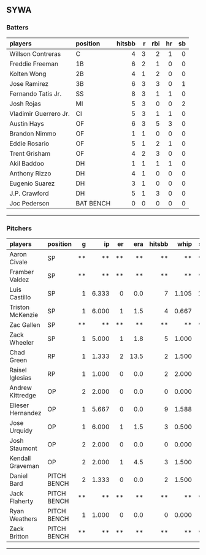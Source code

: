 ## SYWA

### Batters

 
|players               |position  | hitsbb|  r| rbi| hr| sb| 
|:---------------------|:---------|------:|--:|---:|--:|--:| 
|Willson Contreras     |C         |      4|  3|   2|  1|  0| 
|Freddie Freeman       |1B        |      6|  2|   1|  0|  0| 
|Kolten Wong           |2B        |      4|  1|   2|  0|  0| 
|Jose Ramirez          |3B        |      6|  3|   3|  0|  1| 
|Fernando Tatis Jr.    |SS        |      8|  3|   1|  1|  0| 
|Josh Rojas            |MI        |      5|  3|   0|  0|  2| 
|Vladimir Guerrero Jr. |CI        |      5|  3|   1|  1|  0| 
|Austin Hays           |OF        |      6|  3|   5|  3|  0| 
|Brandon Nimmo         |OF        |      1|  1|   0|  0|  0| 
|Eddie Rosario         |OF        |      5|  1|   2|  1|  0| 
|Trent Grisham         |OF        |      4|  2|   3|  0|  0| 
|Akil Baddoo           |DH        |      1|  1|   1|  1|  0| 
|Anthony Rizzo         |DH        |      4|  1|   0|  0|  0| 
|Eugenio Suarez        |DH        |      3|  1|   0|  0|  0| 
|J.P. Crawford         |DH        |      5|  1|   3|  0|  0| 
|Joc Pederson          |BAT BENCH |      0|  0|   0|  0|  0| 


* * *

### Pitchers

 
|players           |position    |  g|    ip| er|  era| hitsbb|  whip| so|  w| sv| 
|:-----------------|:-----------|--:|-----:|--:|----:|------:|-----:|--:|--:|--:| 
|Aaron Civale      |SP          | **|    **| **|   **|     **|    **| **| **| **| 
|Framber Valdez    |SP          | **|    **| **|   **|     **|    **| **| **| **| 
|Luis Castillo     |SP          |  1| 6.333|  0|  0.0|      7| 1.105| 10|  1|  0| 
|Triston McKenzie  |SP          |  1| 6.000|  1|  1.5|      4| 0.667|  7|  1|  0| 
|Zac Gallen        |SP          | **|    **| **|   **|     **|    **| **| **| **| 
|Zack Wheeler      |SP          |  1| 5.000|  1|  1.8|      5| 1.000|  6|  1|  0| 
|Chad Green        |RP          |  1| 1.333|  2| 13.5|      2| 1.500|  2|  0|  0| 
|Raisel Iglesias   |RP          |  1| 1.000|  0|  0.0|      2| 2.000|  2|  0|  1| 
|Andrew Kittredge  |OP          |  2| 2.000|  0|  0.0|      0| 0.000|  1|  1|  1| 
|Elieser Hernandez |OP          |  1| 5.667|  0|  0.0|      9| 1.588|  3|  0|  0| 
|Jose Urquidy      |OP          |  1| 6.000|  1|  1.5|      3| 0.500|  6|  1|  0| 
|Josh Staumont     |OP          |  2| 2.000|  0|  0.0|      0| 0.000|  0|  0|  0| 
|Kendall Graveman  |OP          |  2| 2.000|  1|  4.5|      3| 1.500|  1|  0|  0| 
|Daniel Bard       |PITCH BENCH |  2| 1.333|  0|  0.0|      2| 1.500|  1|  0|  0| 
|Jack Flaherty     |PITCH BENCH | **|    **| **|   **|     **|    **| **| **| **| 
|Ryan Weathers     |PITCH BENCH |  1| 1.000|  0|  0.0|      0| 0.000|  1|  0|  0| 
|Zack Britton      |PITCH BENCH | **|    **| **|   **|     **|    **| **| **| **| 


* * *


